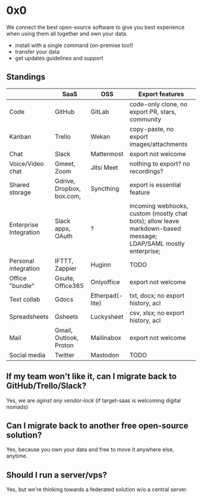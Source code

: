 # 0x0

We connect the best open-source software
to give you best experience when using them all together
and own your data.

- install with a single command (on-premise too!)
- transfer your data
- get updates guidelines and support

## Standings

|                        | SaaS                      | OSS             | Export features                                                                                                |
|------------------------|---------------------------|-----------------|----------------------------------------------------------------------------------------------------------------|
| Code                   | GitHub                    | GitLab          | code-only clone, no export PR, stars, community                                                                |
| Kanban                 | Trello                    | Wekan           | copy-paste, no export images/attachments                                                                       |
| Chat                   | Slack                     | Mattermost      | export not welcome                                                                                             |
| Voice/Video chat       | Gmeet, Zoom               | Jitsi Meet      | nothing to export? no recordings?                                                                              |
| Shared storage         | Gdrive, Dropbox, box.com, | Syncthing       | export is essential feature                                                                                    |
| Enterprise Integration | Slack apps, OAuth         | ?               | incoming webhooks, custom (mostly chat bots); allow leave markdown-based message; LDAP/SAML mostly enterprise; |
| Personal integration   | IFTTT, Zappier            | Huginn          | TODO                                                                                                           |
| Office "bundle"        | Gsuite, Office365         | Onlyoffice      | export not welcome                                                                                             |
| Text collab            | Gdocs                     | Etherpad(-lite) | txt, docx; no export history, acl                                                                              |
| Spreadsheets           | Gsheets                   | Luckysheet      | csv, xlsx; no export history, acl                                                                              |
| Mail                   | Gmail, Outlook, Proton    | Mailinabox      | export not welcome                                                                                             |
| Social media           | Twitter                   | Mastodon        | TODO                                                                                                           |
## If my team won't like it, can I migrate back to GitHub/Trello/Slack?

Yes, we are _aginst any vendor-lock_ (if target-saas is welcoming digital nomads)

## Can I migrate back to another free open-source solution?

Yes, because you own your data and free to move it anywhere else, anytime.

## Should I run a server/vps?

Yes, but we're thinking towards a federated solution w/o a central server.
